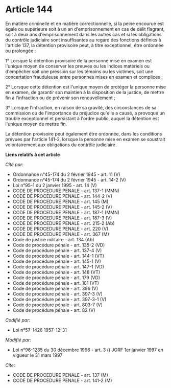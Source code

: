 # Article 144

En matière criminelle et en matière correctionnelle, si la peine encourue est égale ou supérieure soit à un an
d'emprisonnement en cas de délit flagrant, soit à deux ans d'emprisonnement dans les autres cas et si les obligations du
contrôle judiciaire sont insuffisantes au regard des fonctions définies à l'article 137, la détention provisoire peut, à
titre exceptionnel, être ordonnée ou prolongée :

1° Lorsque la détention provisoire de la personne mise en examen est l'unique moyen de conserver les preuves ou les indices
matériels ou d'empêcher soit une pression sur les témoins ou les victimes, soit une concertation frauduleuse entre personnes
mises en examen et complices ;

2° Lorsque cette détention est l'unique moyen de protéger la personne mise en examen, de garantir son maintien à la
disposition de la justice, de mettre fin à l'infraction ou de prévenir son renouvellement ;

3° Lorsque l'infraction, en raison de sa gravité, des circonstances de sa commission ou de l'importance du préjudice qu'elle
a causé, a provoqué un trouble exceptionnel et persistant à l'ordre public, auquel la détention est l'unique moyen de mettre
fin.

La détention provisoire peut également être ordonnée, dans les conditions prévues par l'article 141-2, lorsque la personne
mise en examen se soustrait volontairement aux obligations du contrôle judiciaire.

**Liens relatifs à cet article**

_Cité par_:

  - Ordonnance n°45-174 du 2 février 1945 - art. 11 (V)
  - Ordonnance n°45-174 du 2 février 1945 - art. 14-2 (V)
  - Loi n°95-1 du 2 janvier 1995 - art. 14 (V)
  - CODE DE PROCEDURE PENALE - art. 137-1 (MMN)
  - CODE DE PROCEDURE PENALE - art. 144-2 (V)
  - CODE DE PROCEDURE PENALE - art. 145 (M)
  - CODE DE PROCEDURE PENALE - art. 145-2 (V)
  - CODE DE PROCEDURE PENALE - art. 187-1 (MMN)
  - CODE DE PROCEDURE PENALE - art. 187-3 (V)
  - CODE DE PROCEDURE PENALE - art. 215-2 (Ab)
  - CODE DE PROCEDURE PENALE - art. 220 (V)
  - CODE DE PROCEDURE PENALE - art. 367 (M)
  - Code de justice militaire - art. 134 (Ab)
  - Code de procédure pénale - art. 135-2 (VD)
  - Code de procédure pénale - art. 137-4 (V)
  - Code de procédure pénale - art. 144-1 (VT)
  - Code de procédure pénale - art. 145-1 (V)
  - Code de procédure pénale - art. 147-1 (VD)
  - Code de procédure pénale - art. 148 (VT)
  - Code de procédure pénale - art. 179 (VD)
  - Code de procédure pénale - art. 181 (VT)
  - Code de procédure pénale - art. 396 (V)
  - Code de procédure pénale - art. 397-3 (V)
  - Code de procédure pénale - art. 397-3-1 (V)
  - Code de procédure pénale - art. 803-7 (V)
  - Code de procédure pénale - art. 82 (V)

_Codifié par_:

  - Loi n°57-1426 1957-12-31

_Modifié par_:

  - Loi n°96-1235 du 30 décembre 1996 - art. 3 () JORF 1er janvier 1997 en vigueur le 31 mars 1997

_Cite_:

  - CODE DE PROCEDURE PENALE - art. 137 (M)
  - CODE DE PROCEDURE PENALE - art. 141-2 (M)
